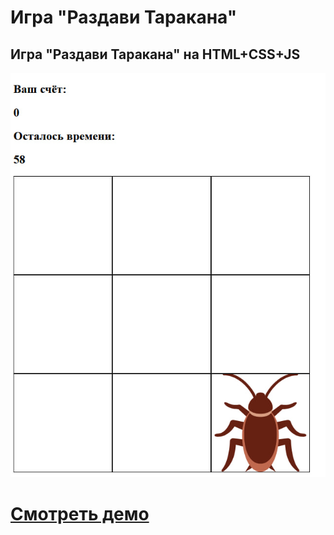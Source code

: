 # Игра "Раздави Таракана"

## Игра "Раздави Таракана" на HTML+CSS+JS

![Website Pic](/readmeImg.jpg)

# [Смотреть демо]()
